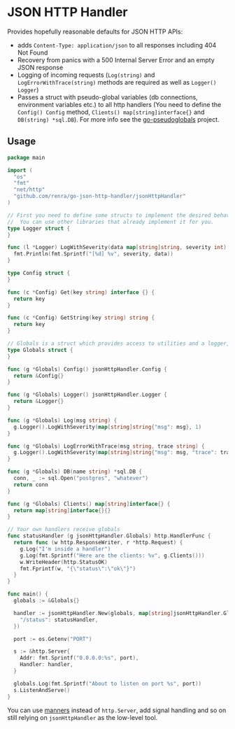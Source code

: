 # JSON HTTP Handler

Provides hopefully reasonable defaults for JSON HTTP APIs:

* adds `Content-Type: application/json` to all responses including 404 Not Found
* Recovery from panics with a 500 Internal Server Error and an empty JSON response
* Logging of incoming requests (`Log(string)` and `LogErrorWithTrace(string)` methods are required as well as `Logger() Logger`)
* Passes a struct with pseudo-global variables (db connections, environment variables etc.) to all http handlers (You need to define the `Config() Config` method, `Clients() map[string]interface{}` and `DB(string) *sql.DB`). For more info see the [go-pseudoglobals](https://github.com/renra/go-pseudoglobals) project.

## Usage

```go
package main

import (
  "os"
  "fmt"
  "net/http"
  "github.com/renra/go-json-http-handler/jsonHttpHandler"
)

// First you need to define some structs to implement the desired behaviour.
//  You can use other libraries that already implement it for you.
type Logger struct {
}

func (l *Logger) LogWithSeverity(data map[string]string, severity int) {
  fmt.Println(fmt.Sprintf("[%d] %v", severity, data))
}

type Config struct {
}

func (c *Config) Get(key string) interface {} {
  return key
}

func (c *Config) GetString(key string) string {
  return key
}

// Globals is a struct which provides access to utilities and a logger, it is eventually passed down to handlers
type Globals struct {
}

func (g *Globals) Config() jsonHttpHandler.Config {
  return &Config{}
}

func (g *Globals) Logger() jsonHttpHandler.Logger {
  return &Logger{}
}

func (g *Globals) Log(msg string) {
  g.Logger().LogWithSeverity(map[string]string{"msg": msg}, 1)
}

func (g *Globals) LogErrorWithTrace(msg string, trace string) {
  g.Logger().LogWithSeverity(map[string]string{"msg": msg, "trace": trace}, 0)
}

func (g *Globals) DB(name string) *sql.DB {
  conn, _ := sql.Open("postgres", "whatever")
  return conn
}

func (g *Globals) Clients() map[string]interface{} {
  return map[string]interface{}{}
}

// Your own handlers receive globals
func statusHandler (g jsonHttpHandler.Globals) http.HandlerFunc {
  return func (w http.ResponseWriter, r *http.Request) {
    g.Log("I'm inside a handler")
    g.Log(fmt.Sprintf("Here are the clients: %v", g.Clients()))
    w.WriteHeader(http.StatusOK)
    fmt.Fprintf(w, "{\"status\":\"ok\"}")
  }
}

func main() {
  globals := &Globals{}

  handler := jsonHttpHandler.New(globals, map[string]jsonHttpHandler.GlobalsReceivingHandlerFunc{
    "/status": statusHandler,
  })

  port := os.Getenv("PORT")

  s := &http.Server{
    Addr: fmt.Sprintf("0.0.0.0:%s", port),
    Handler: handler,
  }

  globals.Log(fmt.Sprintf("About to listen on port %s", port))
  s.ListenAndServe()
}
```

You can use [manners](https://github.com/braintree/manners) instead of `http.Server`, add signal handling and so on still relying on `jsonHttpHandler` as the low-level tool.


